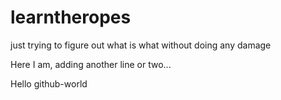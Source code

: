 learntheropes
=============

just trying to figure out what is what without doing any damage

Here I am, adding another line or two...

Hello github-world
